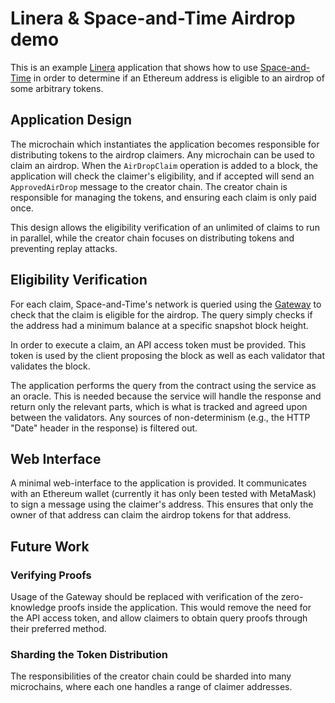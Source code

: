 # Linera & Space-and-Time Airdrop demo

This is an example [Linera](https://linera.io) application that shows how to use
[Space-and-Time](https://spaceandtime.io) in order to determine if an Ethereum address is eligible
to an airdrop of some arbitrary tokens.

## Application Design

The microchain which instantiates the application becomes responsible for distributing tokens to the
airdrop claimers. Any microchain can be used to claim an airdrop. When the `AirDropClaim` operation
is added to a block, the application will check the claimer's eligibility, and if accepted will
send an `ApprovedAirDrop` message to the creator chain. The creator chain is responsible for
managing the tokens, and ensuring each claim is only paid once.

This design allows the eligibility verification of an unlimited of claims to run in parallel, while
the creator chain focuses on distributing tokens and preventing replay attacks.

## Eligibility Verification

For each claim, Space-and-Time's network is queried using the
[Gateway](https://docs.spaceandtime.io/docs/secrets-proxy) to check that the claim is eligible for
the airdrop. The query simply checks if the address had a minimum balance at a specific snapshot
block height.

In order to execute a claim, an API access token must be provided. This token is used by the client
proposing the block as well as each validator that validates the block.

The application performs the query from the contract using the service as an oracle. This is needed
because the service will handle the response and return only the relevant parts, which is what is
tracked and agreed upon between the validators. Any sources of non-determinism (e.g., the HTTP
"Date" header in the response) is filtered out.

## Web Interface

A minimal web-interface to the application is provided. It communicates with an Ethereum wallet
(currently it has only been tested with MetaMask) to sign a message using the claimer's address.
This ensures that only the owner of that address can claim the airdrop tokens for that address.

## Future Work

### Verifying Proofs

Usage of the Gateway should be replaced with verification of the zero-knowledge proofs inside the
application. This would remove the need for the API access token, and allow claimers to obtain query
proofs through their preferred method.

### Sharding the Token Distribution

The responsibilities of the creator chain could be sharded into many microchains, where each one
handles a range of claimer addresses.
